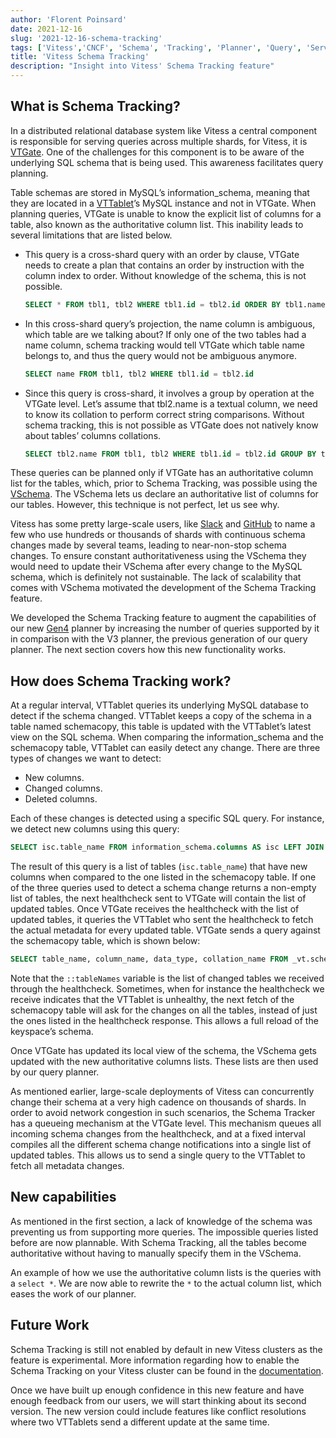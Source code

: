 ```yaml
---
author: 'Florent Poinsard'
date: 2021-12-16
slug: '2021-12-16-schema-tracking'
tags: ['Vitess','CNCF', 'Schema', 'Tracking', 'Planner', 'Query', 'Serving', 'MySQL']
title: 'Vitess Schema Tracking'
description: "Insight into Vitess' Schema Tracking feature"
---
```


## What is Schema Tracking?

In a distributed relational database system like Vitess a central component is responsible for  serving queries across multiple shards, for Vitess, it is [VTGate](https://vitess.io/docs/concepts/vtgate/).
One of the challenges for this component is to be aware of the underlying SQL schema that is being used.
This awareness facilitates query planning.

Table schemas are stored in MySQL’s information_schema, meaning that they are located in a [VTTablet](https://vitess.io/docs/concepts/tablet/)’s MySQL instance and not in VTGate.
When planning queries, VTGate is unable to know the explicit list of columns for a table, also known as the authoritative column list.
This inability leads to several limitations that are listed below.

- This query is a cross-shard query with an order by clause, VTGate needs to create a plan that contains an order by instruction with the column index to order. Without knowledge of the schema, this is not possible.

  ```sql
  SELECT * FROM tbl1, tbl2 WHERE tbl1.id = tbl2.id ORDER BY tbl1.name
  ```


- In this cross-shard query’s projection, the name column is ambiguous, which table are we talking about? If only one of the two tables had a name column, schema tracking would tell VTGate which table name belongs to, and thus the query would not be ambiguous anymore.
  
  ```sql
  SELECT name FROM tbl1, tbl2 WHERE tbl1.id = tbl2.id
  ```


- Since this query is cross-shard, it involves a group by operation at the VTGate level. Let’s assume that tbl2.name is a textual column, we need to know its collation to perform correct string comparisons. Without schema tracking, this is not possible as VTGate does not natively know about tables’ columns collations.

  ```sql
  SELECT tbl2.name FROM tbl1, tbl2 WHERE tbl1.id = tbl2.id GROUP BY tbl2.name
  ```

These queries can be planned only if VTGate has an authoritative column list for the tables, which, prior to Schema Tracking, was possible using the [VSchema](https://vitess.io/docs/concepts/vschema/).
The VSchema lets us declare an authoritative list of columns for our tables.
However, this technique is not perfect, let us see why.

Vitess has some pretty large-scale users, like [Slack](https://slack.engineering/scaling-datastores-at-slack-with-vitess/) and [GitHub](https://github.blog/2021-09-27-partitioning-githubs-relational-databases-scale/) to name a few who use hundreds or thousands of shards with continuous schema changes made by several teams, leading to near-non-stop schema changes.
To ensure constant authoritativeness using the VSchema they would need to update their VSchema after every change to the MySQL schema, which is definitely not sustainable.
The lack of scalability that comes with VSchema motivated the development of the Schema Tracking feature.

We developed the Schema Tracking feature to augment the capabilities of our new [Gen4](https://vitess.io/blog/2021-11-02-why-write-new-planner/) planner by increasing the number of queries supported by it in comparison with the V3 planner, the previous generation of our query planner.
The next section covers how this new functionality works.

## How does Schema Tracking work?

At a regular interval, VTTablet queries its underlying MySQL database to detect if the schema changed.
VTTablet keeps a copy of the schema in a table named schemacopy, this table is updated with the VTTablet’s latest view on the SQL schema.
When comparing the information_schema and the schemacopy table, VTTablet can easily detect any change.
There are three types of changes we want to detect:
- New columns.
- Changed columns.
- Deleted columns.

Each of these changes is detected using a specific SQL query.
For instance, we detect new columns using this query:

```sql
SELECT isc.table_name FROM information_schema.columns AS isc LEFT JOIN _vt.schemacopy AS c ON isc.table_name = c.table_name AND isc.table_schema = c.table_schema AND isc.ordinal_position = c.ordinal_position WHERE isc.table_schema = database() AND c.table_schema IS NULL
```

The result of this query is a list of tables (`isc.table_name`) that have new columns when compared to the one listed in the schemacopy table.
If one of the three queries used to detect a schema change returns a non-empty list of tables, the next healthcheck sent to VTGate will contain the list of updated tables.
Once VTGate receives the healthcheck with the list of updated tables, it queries the VTTablet who sent the healthcheck to fetch the actual metadata for every updated table.
VTGate sends a query against the schemacopy table, which is shown below:

```sql
SELECT table_name, column_name, data_type, collation_name FROM _vt.schemacopy WHERE table_schema = database() AND table_name IN ::tableNames ORDER BY table_name, ordinal_position
```

Note that the `::tableNames` variable is the list of changed tables we received through the healthcheck.
Sometimes, when for instance the healthcheck we receive indicates that the VTTablet is unhealthy, the next fetch of the schemacopy table will ask for the changes on all the tables, instead of just the ones listed in the healthcheck response.
This allows a full reload of the keyspace’s schema.

Once VTGate has updated its local view of the schema, the VSchema gets updated with the new authoritative columns lists.
These lists are then used by our query planner.

As mentioned earlier, large-scale deployments of Vitess can concurrently change their schema at a very high cadence on thousands of shards.
In order to avoid network congestion  in such scenarios, the Schema Tracker has a queueing mechanism at the VTGate level.
This mechanism queues all incoming schema changes from the healthcheck, and at a fixed interval compiles all the different schema change notifications into a single list of updated tables.
This allows us to send a single query to the VTTablet to fetch all metadata changes.

## New capabilities
As mentioned in the first section, a lack of knowledge of the schema was preventing us from supporting more queries.
The impossible queries listed before are now plannable.
With Schema Tracking, all the tables become authoritative without having to manually specify them in the VSchema.

An example of how we use the authoritative column lists is the queries with a `select *`.
We are now able to rewrite the `*` to the actual column list, which eases the work of our planner.

## Future Work
Schema Tracking is still not enabled by default in new Vitess clusters as the feature is experimental.
More information regarding how to enable the Schema Tracking on your Vitess cluster can be found in the [documentation](https://vitess.io/docs/reference/features/schema-tracking/).

Once we have built up enough confidence in this new feature and have enough feedback from our users, we will start thinking about its second version.
The new version could include features like conflict resolutions where two VTTablets send a different update at the same time.
